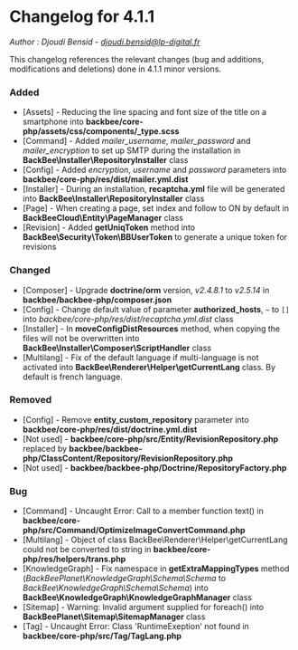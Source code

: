 # Changelog for 4.1.1

*Author : Djoudi Bensid - <djoudi.bensid@lp-digital.fr>*

This changelog references the relevant changes (bug and additions, modifications and deletions) done in 4.1.1 minor versions.

### Added
- [Assets] - Reducing the line spacing and font size of the title on a smartphone into **backbee/core-php/assets/css/components/_type.scss**
- [Command] - Added *mailer_username*, *mailer_password* and *mailer_encryption* to set up SMTP during the installation in **BackBee\Installer\RepositoryInstaller** class
- [Config] - Added *encryption*, *username* and *password* parameters into **backbee/core-php/res/dist/mailer.yml.dist**
- [Installer] - During an installation, **recaptcha.yml** file will be generated into **BackBee\Installer\RepositoryInstaller** class
- [Page] - When creating a page, set index and follow to ON by default in **BackBeeCloud\Entity\PageManager** class
- [Revision] - Added **getUniqToken** method into **BackBee\Security\Token\BBUserToken** to generate a unique token for revisions

### Changed
- [Composer] - Upgrade **doctrine/orm** version, *v2.4.8.1* to *v2.5.14* in **backbee/backbee-php/composer.json**
- [Config] - Change default value of parameter **authorized_hosts**, `~` to `[]` into *backbee/core-php/res/dist/recaptcha.yml.dist* class
- [Installer] - In **moveConfigDistResources** method, when copying the files will not be overwritten into **BackBee\Installer\Composer\ScriptHandler**  class
- [Multilang] - Fix of the default language if multi-language is not activated into **BackBee\Renderer\Helper\getCurrentLang** class. By default is french language.

### Removed
- [Config] - Remove **entity_custom_repository** parameter into **backbee/core-php/res/dist/doctrine.yml.dist**
- [Not used] - **backbee/core-php/src/Entity/RevisionRepository.php** replaced by **backbee/backbee-php/ClassContent/Repository/RevisionRepository.php**
- [Not used] - **backbee/backbee-php/Doctrine/RepositoryFactory.php**

### Bug
- [Command] - Uncaught Error: Call to a member function text() in **backbee/core-php/src/Command/OptimizeImageConvertCommand.php**
- [Multilang] - Object of class BackBee\Renderer\Helper\getCurrentLang could not be converted to string in **backbee/core-php/res/helpers/trans.php**
- [KnowledgeGraph] - Fix namespace in **getExtraMappingTypes** method (*BackBeePlanet\KnowledgeGraph\Schema\Schema* to *BackBee\KnowledgeGraph\Schema\Schema*) into **BackBee\KnowledgeGraph\KnowledgeGraphManager** class
- [Sitemap] - Warning: Invalid argument supplied for foreach() into **BackBeePlanet\Sitemap\SitemapManager** class
- [Tag] - Uncaught Error: Class 'RuntimeExeption' not found in **backbee/core-php/src/Tag/TagLang.php**